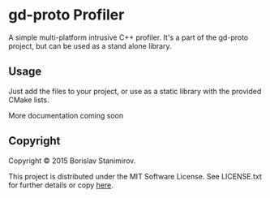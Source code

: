 gd-proto Profiler
=================

A simple multi-platform intrusive C++ profiler. It's a part of the gd-proto 
project, but can be used as a stand alone library.

Usage
----- 

Just add the files to your project, or use as a static library with the 
provided CMake lists.

More documentation coming soon

Copyright
---------

Copyright &copy; 2015 Borislav Stanimirov.

This project is distributed under the MIT Software License. See LICENSE.txt for
further details or copy [here](http://opensource.org/licenses/MIT).